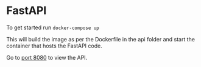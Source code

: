 # FastAPI

To get started run
```docker-compose up``` 

This will build the image as per the Dockerfile in the api folder and start the container that hosts the FastAPI code.

Go to [port 8080](http://0.0.0.0:8080) to view the API.
